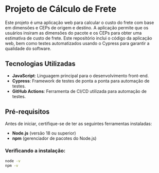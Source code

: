 # Projeto de Cálculo de Frete

Este projeto é uma aplicação web para calcular o custo do frete com base em dimensões e CEPs de origem e destino.
A aplicação permite que os usuários insiram as dimensões do pacote e os CEPs para obter uma estimativa de custo de frete. 
Este repositório inclui o código da aplicação web, bem como testes automatizados usando o Cypress para garantir a qualidade do software.

## Tecnologias Utilizadas

- **JavaScript**: Linguagem principal para o desenvolvimento front-end.
- **Cypress**: Framework de testes de ponta a ponta para automação de testes.
- **GitHub Actions**: Ferramenta de CI/CD utilizada para automação de testes.

## Pré-requisitos

Antes de iniciar, certifique-se de ter as seguintes ferramentas instaladas:

- **Node.js** (versão 18 ou superior)
- **npm** (gerenciador de pacotes do Node.js)

### Verificando a instalação:

```bash
node -v
npm -v
